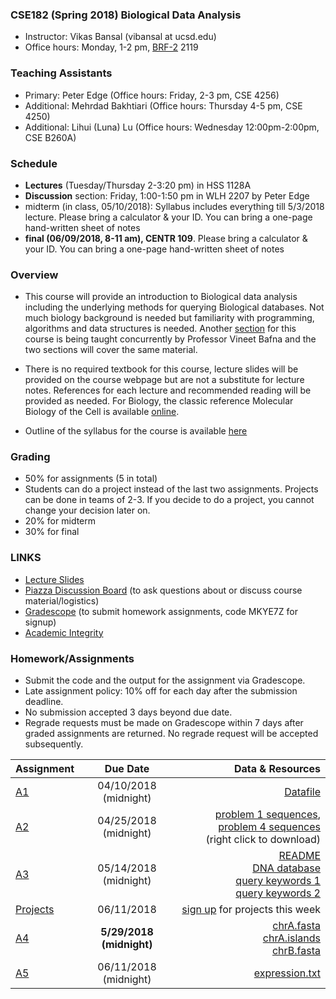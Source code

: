 ### CSE182 (Spring 2018) Biological Data Analysis

- Instructor: Vikas Bansal (vibansal at ucsd.edu)
- Office hours: Monday, 1-2 pm, [BRF-2](https://www.google.com/maps/place/Biomedical+Research+Facility+II,+UCSD/@32.8744664,-117.2371338,17z/data=!3m1!4b1!4m5!3m4!1s0x80dc06cf83785c07:0xef0daf822e4bf0d4!8m2!3d32.8744664!4d-117.2349451) 2119

### Teaching Assistants
- Primary: Peter Edge (Office hours: Friday, 2-3 pm, CSE 4256)
- Additional: Mehrdad Bakhtiari (Office hours: Thursday 4-5 pm, CSE 4250)
- Additional: Lihui (Luna) Lu (Office hours: Wednesday 12:00pm-2:00pm, CSE B260A)

### Schedule 

- **Lectures** (Tuesday/Thursday 2-3:20 pm) in HSS 1128A
- **Discussion** section: Friday, 1:00-1:50 pm in WLH 2207 by Peter Edge
- midterm (in class, 05/10/2018): Syllabus includes everything till 5/3/2018 lecture. Please bring a calculator & your ID. You can bring a one-page hand-written sheet of notes
- **final (06/09/2018, 8-11 am), CENTR 109**. Please bring a calculator & your ID. You can bring a one-page hand-written sheet of notes

### Overview 

- This course will provide an introduction to Biological data analysis including the underlying methods for querying Biological databases. Not much biology background is needed but familiarity with programming, algorithms and data structures is needed. Another [section](http://proteomics.ucsd.edu/vbafna/teaching-2/cse182-biological-data-analysis/) for this course is being taught concurrently by Professor Vineet Bafna and the two sections will cover the same material. 

- There is no required textbook for this course, lecture slides will be provided on the course webpage but are not a substitute for lecture notes. References for each lecture and recommended reading will be provided as needed. For Biology, the classic reference  Molecular Biology of the Cell  is available [online](http://www.ncbi.nlm.nih.gov/books/NBK21054/).

- Outline of the syllabus for the course is available [here](https://www.dropbox.com/s/v6ovkcdvm9fwb6f/syllabus.pdf?dl=0)


### Grading

 - 50% for assignments (5 in total)
 - Students can do a project instead of the last two assignments. Projects can be done in teams of 2-3. If you decide to do a project, you cannot change your decision later on. 
 - 20% for midterm
 - 30% for final 

### LINKS
 - [Lecture Slides](https://github.com/vibansal/CSE182/blob/master/lectures/readme.md)
 - [Piazza Discussion Board](https://piazza.com/ucsd/spring2018/cse182) (to ask questions about or discuss course material/logistics)
 - [Gradescope](https://gradescope.com/) (to submit homework assignments, code MKYE7Z for signup)
 - [Academic Integrity](https://www.dropbox.com/s/9njb0eneqxgxsab/academicIntegrity.pdf?dl=0)
 
### Homework/Assignments

- Submit the code and the output for the assignment via Gradescope. 
- Late assignment policy: 10% off for each day after the submission deadline. 
- No submission accepted 3 days beyond due date.
- Regrade requests must be made on Gradescope within 7 days after graded assignments are returned. No regrade request will be accepted subsequently.

| Assignment | Due Date  | Data & Resources |
| ------------- |:-------------:| -----:|
| [A1](https://github.com/vibansal/CSE182/blob/master/assignments/a1.pdf) | 04/10/2018 (midnight) | [Datafile](https://github.com/vibansal/CSE182/blob/master/assignments/datafile.txt) | 
| [A2](assignments/A2.pdf) | 04/25/2018 (midnight) | [problem 1 sequences](assignments/p1seqs.txt), [problem 4 sequences](https://raw.githubusercontent.com/vibansal/CSE182/master/assignments/p4seqs.txt) <br> (right click to download) |
| [A3](assignments/A3.pdf) | 05/14/2018 (midnight) | [README](assignments/A3_readme.txt) <br> [DNA database](assignments/DNA.txt) <br> [query keywords 1](assignments/queries.txt) <br> [query keywords 2](assignments/queries2.txt) |
| [Projects](https://github.com/vibansal/CSE182/blob/master/projects/README.md) | 06/11/2018 |  [sign up](https://docs.google.com/spreadsheets/d/1cN6rD9tMgd4zKkQf8wG4Ilu7k9P3kFIv-RPIu5jaj6Y/edit#gid=0) for projects this week  | 
| [A4](assignments/A4.pdf) | **5/29/2018 (midnight)** | [chrA.fasta](assignments/A4/chrA.fasta) <br>  [chrA.islands](assignments/A4/chrA.islands) <br> [chrB.fasta](assignments/A4/chrB.fasta)  | 
| [A5](assignments/A5.pdf) |  06/11/2018 (midnight) | [expression.txt](assignments/expression.txt) | 
